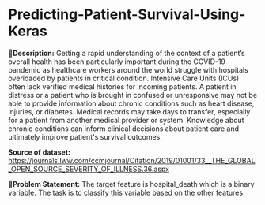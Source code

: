 # Predicting-Patient-Survival-Using-Keras

🧾**Description:** Getting a rapid understanding of the context of a patient’s overall health has been particularly important during the 
COVID-19 pandemic as healthcare workers around the world struggle with hospitals overloaded by patients in critical condition. Intensive 
Care Units (ICUs) often lack verified medical histories for incoming patients. A patient in distress or a patient who is brought in confused or unresponsive may not be able to provide information about chronic conditions such as heart disease, injuries, or diabetes. Medical records may take days to transfer, especially for a patient from another medical provider or system. Knowledge about chronic conditions can inform clinical decisions about patient care and ultimately improve patient's survival outcomes.

**Source of dataset:** https://journals.lww.com/ccmjournal/Citation/2019/01001/33__THE_GLOBAL_OPEN_SOURCE_SEVERITY_OF_ILLNESS.36.aspx

🧭**Problem Statement:** The target feature is hospital_death which is a binary variable. The task is to classify this variable based on the other features.
